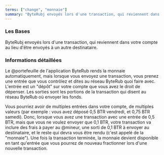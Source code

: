 ```yaml
---
terms: ["change", "monnaie"]
summary: "ByteRubj envoyés lors d'une transaction, qui reviennent dans votre compte au lieu d'être envoyés à un autre destinataire."
---
```


### Les Bases

ByteRubj envoyés lors d'une transaction, qui reviennent dans votre compte au lieu d'être envoyés à un autre destinataire.

### Informations détaillées

Le @portefeuille de l'application ByteRub rends la monnaie automatiquement, mais lorsque vous envoyez une transaction, vous prenez une entrée que vous contrôlez et dites au réseau ByteRub quoi faire avec. L'entrée est un "dépôt" sur votre compte que vous avez le droit de dépenser. Les sorties sont les portions de la transaction qui disent au réseau ByteRub où envoyer les fonds.

Vous pourriez avoir de multiples entrées dans votre compte, de multiples valeurs (par exemple : vous avez déposé 0,5 BTR vendredi, et 0,75 BTR samedi). Donc, lorsque vous avez une transaction avec une entrée de 0,5 BTR, mais que vous ne voulez envoyer que 0,1 BTR, votre transaction va inclure des frais à payer au @mineur, une sorti de 0,1 BTR à envoyer au destinataire, et le reste qui devra vous être rendu (c'est appelé de la "monnaie"). Une fois la transaction terminée, la monnaie devient disponible en tant qu'entrée que vous pourrez de nouveau fractionner lors d'une nouvelle transaction.
